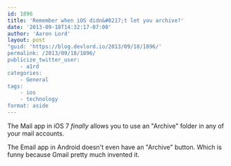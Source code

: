 ```yaml
---
id: 1896
title: 'Remember when iOS didn&#8217;t let you archive?'
date: '2013-09-18T14:32:17-07:00'
author: 'Aaron Lord'
layout: post
"guid: 'https://blog.devlord.io/2013/09/18/1896/'
permalink: /2013/09/18/1896/
publicize_twitter_user:
    - a1rd
categories:
    - General
tags:
    - ios
    - technology
format: aside
---
```


The Mail app in iOS 7 <em>finally</em> allows you to use an "Archive" folder in any of your mail accounts.

The Email app in Android doesn't even have an "Archive" button. Which is funny because Gmail pretty much invented it.